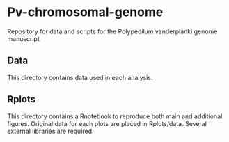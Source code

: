 # Pv-chromosomal-genome
Repository for data and scripts for the Polypedilum vanderplanki genome manuscript

## Data
This directory contains data used in each analysis. 

## Rplots
This directory contains a Rnotebook to reproduce both main and additional figures. Original data for each plots are placed in Rplots/data. Several external libraries are required.
